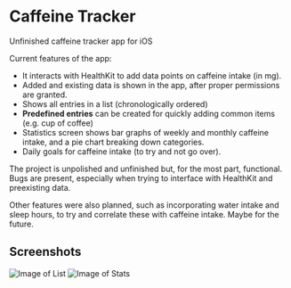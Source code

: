 # Caffeine Tracker
 
 Unfinished caffeine tracker app for iOS

Current features of the app: 

- It interacts with HealthKit to add data points on caffeine intake (in mg). 
- Added and existing data is shown in the app, after proper permissions are granted. 
- Shows all entries in a list (chronologically ordered)
- **Predefined entries** can be created for quickly adding common items (e.g. cup of coffee)
- Statistics screen shows bar graphs of weekly and monthly caffeine intake, and a pie chart breaking down categories. 
- Daily goals for caffeine intake (to try and not go over). 

The project is unpolished and unfinished but, for the most part, functional. Bugs are present, especially when trying to interface with HealthKit and preexisting data. 

Other features were also planned, such as incorporating water intake and sleep hours, to try and correlate these with caffeine intake. Maybe for the future. 

## Screenshots

![Image of List](screenshots/sc_list)
![Image of Stats](screenshots/sc_stats)